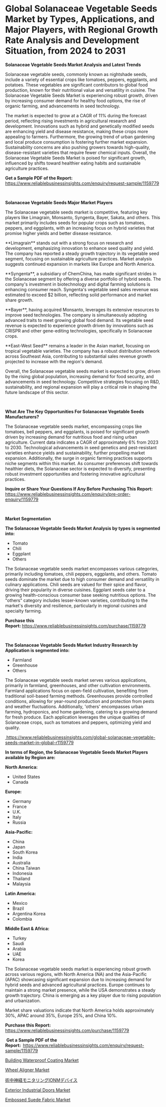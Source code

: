 <p><h1>Global Solanaceae Vegetable Seeds Market by Types, Applications, and Major Players, with Regional Growth Rate Analysis and Development Situation, from 2024 to 2031</h1></p><p><strong>Solanaceae Vegetable Seeds Market Analysis and Latest Trends</strong></p>
<p><p>Solanaceae vegetable seeds, commonly known as nightshade seeds, include a variety of essential crops like tomatoes, peppers, eggplants, and potatoes. These vegetables are significant contributors to global food production, known for their nutritional value and versatility in cuisine. The Solanaceae Vegetable Seeds Market is experiencing robust growth, driven by increasing consumer demand for healthy food options, the rise of organic farming, and advancements in seed technology.</p><p>The market is expected to grow at a CAGR of 11% during the forecast period, reflecting rising investments in agricultural research and development. Innovations such as hybrid and genetically modified seeds are enhancing yield and disease resistance, making these crops more appealing to farmers. Furthermore, the growing trend of urban gardening and local produce consumption is fostering further market expansion. Sustainability concerns are also pushing growers towards high-quality, disease-resistant varieties that require fewer chemical inputs. Overall, the Solanaceae Vegetable Seeds Market is poised for significant growth, influenced by shifts toward healthier eating habits and sustainable agriculture practices.</p></p>
<p><strong>Get a Sample PDF of the Report:&nbsp;</strong> <a href="https://www.reliablebusinessinsights.com/enquiry/request-sample/1159779">https://www.reliablebusinessinsights.com/enquiry/request-sample/1159779</a></p>
<p>&nbsp;</p>
<p><strong>Solanaceae Vegetable Seeds Major Market Players</strong></p>
<p><p>The Solanaceae vegetable seeds market is competitive, featuring key players like Limagrain, Monsanto, Syngenta, Bayer, Sakata, and others. This market primarily includes seeds for popular crops such as tomatoes, peppers, and eggplants, with an increasing focus on hybrid varieties that promise higher yields and better disease resistance.</p><p>**Limagrain** stands out with a strong focus on research and development, emphasizing innovation to enhance seed quality and yield. The company has reported a steady growth trajectory in its vegetable seed segment, focusing on sustainable agriculture practices. Market analysis suggests continued expansion in markets like Europe and North America.</p><p>**Syngenta**, a subsidiary of ChemChina, has made significant strides in the Solanaceae segment by offering a diverse portfolio of hybrid seeds. The company's investment in biotechnology and digital farming solutions is enhancing consumer reach. Syngenta's vegetable seed sales revenue was estimated to exceed $2 billion, reflecting solid performance and market share growth.</p><p>**Bayer**, having acquired Monsanto, leverages its extensive resources to improve seed technologies. The company is simultaneously adopting advanced traits to meet growing global food demand. Its vegetable seed revenue is expected to experience growth driven by innovations such as CRISPR and other gene-editing technologies, specifically in Solanaceae crops.</p><p>**East-West Seed** remains a leader in the Asian market, focusing on tropical vegetable varieties. The company has a robust distribution network across Southeast Asia, contributing to substantial sales revenue growth projected to increase with the region's demand.</p><p>Overall, the Solanaceae vegetable seeds market is expected to grow, driven by the rising global population, increasing demand for food security, and advancements in seed technology. Competitive strategies focusing on R&D, sustainability, and regional expansion will play a critical role in shaping the future landscape of this sector.</p></p>
<p>&nbsp;</p>
<p><strong>What Are The Key Opportunities For Solanaceae Vegetable Seeds Manufacturers?</strong></p>
<p><p>The Solanaceae vegetable seeds market, encompassing crops like tomatoes, bell peppers, and eggplants, is poised for significant growth driven by increasing demand for nutritious food and rising urban agriculture. Current data indicates a CAGR of approximately 6% from 2023 to 2030. Technological advancements in seed genetics and pest-resistant varieties enhance yields and sustainability, further propelling market expansion. Additionally, the surge in organic farming practices supports niche segments within this market. As consumer preferences shift towards healthier diets, the Solanaceae sector is expected to diversify, presenting robust investment opportunities and fostering innovative agricultural practices.</p></p>
<p><strong>Inquire or Share Your Questions If Any Before Purchasing This Report:</strong> <a href="https://www.reliablebusinessinsights.com/enquiry/pre-order-enquiry/1159779">https://www.reliablebusinessinsights.com/enquiry/pre-order-enquiry/1159779</a></p>
<p>&nbsp;</p>
<p><strong>Market Segmentation</strong></p>
<p><strong>The Solanaceae Vegetable Seeds Market Analysis by types is segmented into:</strong></p>
<p><ul><li>Tomato</li><li>Chili</li><li>Eggplant</li><li>Others</li></ul></p>
<p><p>The Solanaceae vegetable seeds market encompasses various categories, primarily including tomatoes, chili peppers, eggplants, and others. Tomato seeds dominate the market due to high consumer demand and versatility in culinary applications. Chili seeds are valued for their spice and flavor, driving their popularity in diverse cuisines. Eggplant seeds cater to a growing health-conscious consumer base seeking nutritious options. The "others" category includes lesser-known varieties, contributing to the market's diversity and resilience, particularly in regional cuisines and specialty farming.</p></p>
<p><strong>Purchase this Report:&nbsp;</strong><a href="https://www.reliablebusinessinsights.com/purchase/1159779">https://www.reliablebusinessinsights.com/purchase/1159779</a></p>
<p>&nbsp;</p>
<p><strong>The Solanaceae Vegetable Seeds Market Industry Research by Application is segmented into:</strong></p>
<p><ul><li>Farmland</li><li>Greenhouse</li><li>Others</li></ul></p>
<p><p>The Solanaceae vegetable seeds market serves various applications, primarily in farmland, greenhouses, and other cultivation environments. Farmland applications focus on open-field cultivation, benefiting from traditional soil-based farming methods. Greenhouses provide controlled conditions, allowing for year-round production and protection from pests and weather fluctuations. Additionally, 'others' encompasses urban farming, hydroponics, and home gardening, catering to a growing demand for fresh produce. Each application leverages the unique qualities of Solanaceae crops, such as tomatoes and peppers, optimizing yield and quality.</p></p>
<p><a href="https://www.reliablebusinessinsights.com/global-solanaceae-vegetable-seeds-market-in-global-r1159779">&nbsp;https://www.reliablebusinessinsights.com/global-solanaceae-vegetable-seeds-market-in-global-r1159779</a></p>
<p><strong>In terms of Region, the Solanaceae Vegetable Seeds Market Players available by Region are:</strong></p>
<p>
    <p> <strong> North America: </strong>
        <ul>
            <li>United States</li>
            <li>Canada</li>
        </ul>
        </p> 
    <p> <strong> Europe: </strong>
        <ul>
            <li>Germany</li>
            <li>France</li>
            <li>U.K.</li>
            <li>Italy</li>
            <li>Russia</li>
        </ul>
        </p> 
    <p> <strong> Asia-Pacific: </strong>
        <ul>
            <li>China</li>
            <li>Japan</li>
            <li>South Korea</li>
            <li>India</li>
            <li>Australia</li>
            <li>China Taiwan</li>
            <li>Indonesia</li>
            <li>Thailand</li>
            <li>Malaysia</li>
        </ul>
        </p> 
    <p> <strong> Latin America: </strong>
        <ul>
            <li>Mexico</li>
            <li>Brazil</li>
            <li>Argentina Korea</li>
            <li>Colombia</li>
        </ul>
        </p> 
    <p> <strong> Middle East & Africa: </strong>
        <ul>
            <li>Turkey</li>
            <li>Saudi</li>
            <li>Arabia</li>
            <li>UAE</li>
            <li>Korea</li>
        </ul>
    </p>
    </p>
<p><p>The Solanaceae vegetable seeds market is experiencing robust growth across various regions, with North America (NA) and the Asia-Pacific (APAC) showcasing significant expansion due to increasing demand for hybrid seeds and advanced agricultural practices. Europe continues to maintain a strong market presence, while the USA demonstrates a steady growth trajectory. China is emerging as a key player due to rising population and urbanization.</p><p>Market share valuations indicate that North America holds approximately 30%, APAC around 35%, Europe 25%, and China 10%.</p></p>
<p><strong>Purchase this Report: </strong><a href="https://www.reliablebusinessinsights.com/purchase/1159779">https://www.reliablebusinessinsights.com/purchase/1159779</a></p>
<p>&nbsp;<strong>Get a Sample PDF of the Report:&nbsp;&nbsp;</strong><a href="https://www.reliablebusinessinsights.com/enquiry/request-sample/1159779">https://www.reliablebusinessinsights.com/enquiry/request-sample/1159779</a></p>
<p><strong></strong></p>
<p><p><a href="https://github.com/aiko92han/Market-Research-Report-List-1/blob/main/building-waterproof-coating-market.md">Building Waterproof Coating Market</a></p><p><a href="https://www.linkedin.com/pulse/exploring-wheel-aligner-market-dynamics-global-trends-future-2te4e?trackingId=YNFE30BdSAybIMSgwE76bA%3D%3D">Wheel Aligner Market</a></p><p><a href="https://medium.com/@alamin54h/intraoperative-neuromonitoring-ionm-devices-3b883a671e85">術中神経モニタリングIONMデバイス</a></p><p><a href="https://www.linkedin.com/pulse/exploring-exterior-industrial-doors-market-dynamics-revenue-wvjsc?trackingId=Y4W1cZcqQymK4aRgklzBsg%3D%3D">Exterior Industrial Doors Market</a></p><p><a href="https://issuu.com/reportprime-2/docs/embossed-suede-fabric-market-size-2_ff1b99e19c5447">Embossed Suede Fabric Market</a></p></p>